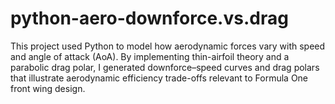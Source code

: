 # python-aero-downforce.vs.drag
This project used Python to model how aerodynamic forces vary with speed and angle of attack (AoA). By implementing thin-airfoil theory and a parabolic drag polar, I generated downforce–speed curves and drag polars that illustrate aerodynamic efficiency trade-offs relevant to Formula One front wing design.
